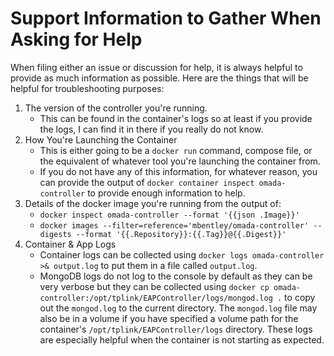 # Support Information to Gather When Asking for Help

When filing either an issue or discussion for help, it is always helpful to provide as much information as possible.  Here are the things that will be helpful for troubleshooting purposes:

1. The version of the controller you're running.
    * This can be found in the container's logs so at least if you provide the logs, I can find it in there if you really do not know.
1. How You're Launching the Container
    * This is either going to be a `docker run` command, compose file, or the equivalent of whatever tool you're launching the container from.
    * If you do not have any of this information, for whatever reason, you can provide the output of `docker container inspect omada-controller` to provide enough information to help.
1. Details of the docker image you're running from the output of:
    * `docker inspect omada-controller --format '{{json .Image}}'`
    * `docker images --filter=reference='mbentley/omada-controller' --digests --format '{{.Repository}}:{{.Tag}}@{{.Digest}}'`
1. Container & App Logs
    * Container logs can be collected using `docker logs omada-controller >& output.log` to put them in a file called `output.log`.
    * MongoDB logs do not log to the console by default as they can be very verbose but they can be collected using `docker cp omada-controller:/opt/tplink/EAPController/logs/mongod.log .` to copy out the `mongod.log` to the current directory.  The `mongod.log` file may also be in a volume if you have specified a volume path for the container's `/opt/tplink/EAPController/logs` directory.  These logs are especially helpful when the container is not starting as expected.
